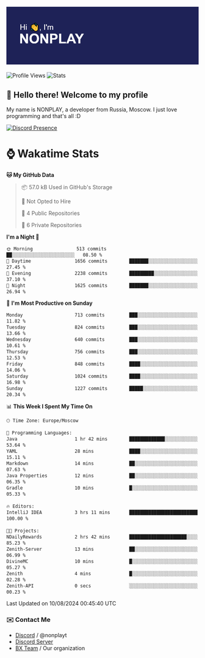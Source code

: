 ![Discord Presence](./header.png)
<br></br>
![Profile Views](https://komarev.com/ghpvc/?username=NONPLAYT&color=blue&style=for-the-badge)
![Stats](https://img.shields.io/badge/0%25-OPTIMIZED-orange?style=for-the-badge)


## :wave: Hello there! Welcome to my profile

My name is NONPLAY, a developer from Russia, Moscow. I just love programming and that's all :D

[![Discord Presence](https://lanyard.cnrad.dev/api/597087584090587177?showDisplayName=true)](https://discord.com/users/597087584090587177) 

# ⌚ Wakatime Stats

<!--START_SECTION:waka-->
**🐱 My GitHub Data** 

> 📦 57.0 kB Used in GitHub's Storage 
 > 
> 🚫 Not Opted to Hire
 > 
> 📜 4 Public Repositories 
 > 
> 🔑 6 Private Repositories 
 > 
**I'm a Night 🦉** 

```text
🌞 Morning                513 commits         ██░░░░░░░░░░░░░░░░░░░░░░░   08.50 % 
🌆 Daytime                1656 commits        ███████░░░░░░░░░░░░░░░░░░   27.45 % 
🌃 Evening                2238 commits        █████████░░░░░░░░░░░░░░░░   37.10 % 
🌙 Night                  1625 commits        ███████░░░░░░░░░░░░░░░░░░   26.94 % 
```
📅 **I'm Most Productive on Sunday** 

```text
Monday                   713 commits         ███░░░░░░░░░░░░░░░░░░░░░░   11.82 % 
Tuesday                  824 commits         ███░░░░░░░░░░░░░░░░░░░░░░   13.66 % 
Wednesday                640 commits         ███░░░░░░░░░░░░░░░░░░░░░░   10.61 % 
Thursday                 756 commits         ███░░░░░░░░░░░░░░░░░░░░░░   12.53 % 
Friday                   848 commits         ████░░░░░░░░░░░░░░░░░░░░░   14.06 % 
Saturday                 1024 commits        ████░░░░░░░░░░░░░░░░░░░░░   16.98 % 
Sunday                   1227 commits        █████░░░░░░░░░░░░░░░░░░░░   20.34 % 
```


📊 **This Week I Spent My Time On** 

```text
🕑︎ Time Zone: Europe/Moscow

💬 Programming Languages: 
Java                     1 hr 42 mins        █████████████░░░░░░░░░░░░   53.64 % 
YAML                     28 mins             ████░░░░░░░░░░░░░░░░░░░░░   15.11 % 
Markdown                 14 mins             ██░░░░░░░░░░░░░░░░░░░░░░░   07.63 % 
Java Properties          12 mins             ██░░░░░░░░░░░░░░░░░░░░░░░   06.35 % 
Gradle                   10 mins             █░░░░░░░░░░░░░░░░░░░░░░░░   05.33 % 

🔥 Editors: 
IntelliJ IDEA            3 hrs 11 mins       █████████████████████████   100.00 % 

🐱‍💻 Projects: 
NDailyRewards            2 hrs 42 mins       █████████████████████░░░░   85.23 % 
Zenith-Server            13 mins             ██░░░░░░░░░░░░░░░░░░░░░░░   06.99 % 
DivineMC                 10 mins             █░░░░░░░░░░░░░░░░░░░░░░░░   05.27 % 
Zenith                   4 mins              █░░░░░░░░░░░░░░░░░░░░░░░░   02.28 % 
Zenith-API               0 secs              ░░░░░░░░░░░░░░░░░░░░░░░░░   00.23 % 
```


 Last Updated on 10/08/2024 00:45:40 UTC
<!--END_SECTION:waka-->

### ✉️ Contact Me

- [Discord](https://discord.com/users/597087584090587177) / @nonplayt
- [Discord Server](https://discord.gg/p7cxhw7E2M)
- [BX Team](https://github.com/BX-Team) / Our organization
